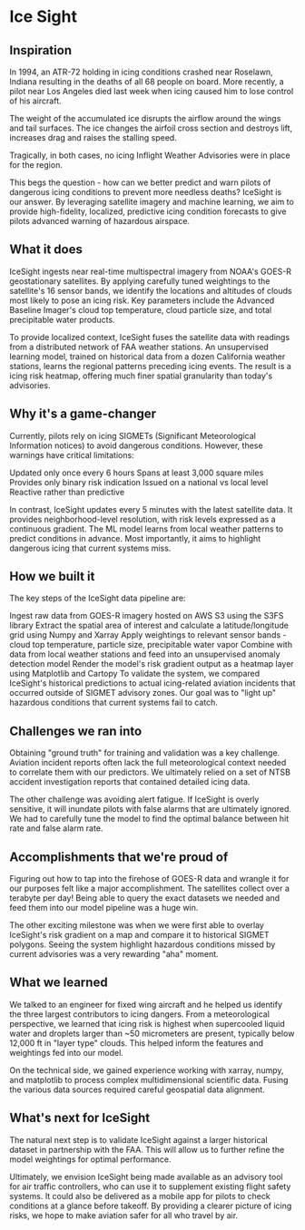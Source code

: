 # Ice Sight

## Inspiration
In 1994, an ATR-72 holding in icing conditions crashed near Roselawn, Indiana resulting in the deaths of all 68 people on board. More recently, a pilot near Los Angeles died last week when icing caused him to lose control of his aircraft. 

The weight of the accumulated ice disrupts the airflow around the wings and tail surfaces. The ice changes the airfoil cross section and destroys lift, increases drag and raises the stalling speed.

Tragically, in both cases, no icing Inflight Weather Advisories were in place for the region.

This begs the question - how can we better predict and warn pilots of dangerous icing conditions to prevent more needless deaths? IceSight is our answer. By leveraging satellite imagery and machine learning, we aim to provide high-fidelity, localized, predictive icing condition forecasts to give pilots advanced warning of hazardous airspace.

## What it does
IceSight ingests near real-time multispectral imagery from NOAA's GOES-R geostationary satellites. By applying carefully tuned weightings to the satellite's 16 sensor bands, we identify the locations and altitudes of clouds most likely to pose an icing risk. Key parameters include the Advanced Baseline Imager's cloud top temperature, cloud particle size, and total precipitable water products.

To provide localized context, IceSight fuses the satellite data with readings from a distributed network of FAA weather stations. An unsupervised learning model, trained on historical data from a dozen California weather stations, learns the regional patterns preceding icing events. The result is a icing risk heatmap, offering much finer spatial granularity than today's advisories.

## Why it's a game-changer 
Currently, pilots rely on icing SIGMETs (Significant Meteorological Information notices) to avoid dangerous conditions. However, these warnings have critical limitations:

Updated only once every 6 hours
Spans at least 3,000 square miles
Provides only binary risk indication
Issued on a national vs local level
Reactive rather than predictive

In contrast, IceSight updates every 5 minutes with the latest satellite data. It provides neighborhood-level resolution, with risk levels expressed as a continuous gradient. The ML model learns from local weather patterns to predict conditions in advance. Most importantly, it aims to highlight dangerous icing that current systems miss.

## How we built it
The key steps of the IceSight data pipeline are:

Ingest raw data from GOES-R imagery hosted on AWS S3 using the S3FS library
Extract the spatial area of interest and calculate a latitude/longitude grid using Numpy and Xarray
Apply weightings to relevant sensor bands - cloud top temperature, particle size, precipitable water vapor
Combine with data from local weather stations and feed into an unsupervised anomaly detection model
Render the model's risk gradient output as a heatmap layer using Matplotlib and Cartopy
To validate the system, we compared IceSight's historical predictions to actual icing-related aviation incidents that occurred outside of SIGMET advisory zones. Our goal was to "light up" hazardous conditions that current systems fail to catch.

## Challenges we ran into
Obtaining "ground truth" for training and validation was a key challenge. Aviation incident reports often lack the full meteorological context needed to correlate them with our predictors. We ultimately relied on a set of NTSB accident investigation reports that contained detailed icing data.

The other challenge was avoiding alert fatigue. If IceSight is overly sensitive, it will inundate pilots with false alarms that are ultimately ignored. We had to carefully tune the model to find the optimal balance between hit rate and false alarm rate.

## Accomplishments that we're proud of
Figuring out how to tap into the firehose of GOES-R data and wrangle it for our purposes felt like a major accomplishment. The satellites collect over a terabyte per day! Being able to query the exact datasets we needed and feed them into our model pipeline was a huge win.

The other exciting milestone was when we were first able to overlay IceSight's risk gradient on a map and compare it to historical SIGMET polygons. Seeing the system highlight hazardous conditions missed by current advisories was a very rewarding "aha" moment.

## What we learned

We talked to an engineer for fixed wing aircraft and he helped us identify the three largest contributors to icing dangers. From a meteorological perspective, we learned that icing risk is highest when supercooled liquid water and droplets larger than ~50 micrometers are present, typically below 12,000 ft in "layer type" clouds. This helped inform the features and weightings fed into our model.

On the technical side, we gained experience working with xarray, numpy, and matplotlib to process complex multidimensional scientific data. Fusing the various data sources required careful geospatial data alignment.

## What's next for IceSight
The natural next step is to validate IceSight against a larger historical dataset in partnership with the FAA. This will allow us to further refine the model weightings for optimal performance.

Ultimately, we envision IceSight being made available as an advisory tool for air traffic controllers, who can use it to supplement existing flight safety systems. It could also be delivered as a mobile app for pilots to check conditions at a glance before takeoff. By providing a clearer picture of icing risks, we hope to make aviation safer for all who travel by air.
